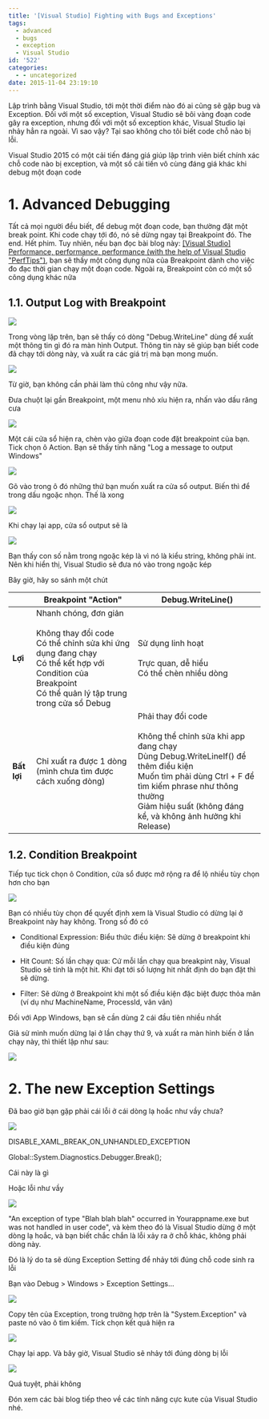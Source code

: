 ```yaml
---
title: '[Visual Studio] Fighting with Bugs and Exceptions'
tags:
  - advanced
  - bugs
  - exception
  - Visual Studio
id: '522'
categories:
  - - uncategorized
date: 2015-11-04 23:19:10
---
```


Lập trình bằng Visual Studio, tới một thời điểm nào đó ai cũng sẽ gặp bug và Exception. Đối với một số exception, Visual Studio sẽ bôi vàng đoạn code gây ra exception, nhưng đối với một số exception khác, Visual Studio lại nhảy hẳn ra ngoài. Vì sao vậy? Tại sao không cho tôi biết code chỗ nào bị lỗi.

Visual Studio 2015 có một cải tiến đáng giá giúp lập trình viên biết chính xác chỗ code nào bị exception, và một số cải tiến vô cùng đáng giá khác khi debug một đoạn code

<!-- more -->

# 1. Advanced Debugging

Tất cả mọi người đều biết, để debug một đoạn code, bạn thường đặt một break point. Khi code chạy tới đó, nó sẽ dừng ngay tại Breakpoint đó. The end. Hết phim. Tuy nhiên, nếu bạn đọc bài blog này: [\[Visual Studio\] Performance, performance, performance (with the help of Visual Studio "PerfTips")](https://cuoilennaocacban2.wordpress.com/2015/10/22/visual-studio-performance-performance-performance-with-the-help-of-visual-studio-perftips/), bạn sẽ thấy một công dụng nữa của Breakpoint dành cho việc đo đạc thời gian chạy một đoạn code. Ngoài ra, Breakpoint còn có một số công dụng khác nữa

## 1.1. Output Log with Breakpoint

![](/images/flickr/5628/22152610574_b5e8c867c4_o.png)

Trong vòng lặp trên, bạn sẽ thấy có dòng "Debug.WriteLine" dùng để xuất một thông tin gì đó ra màn hình Output. Thông tin này sẽ giúp bạn biết code đã chạy tới dòng này, và xuất ra các giá trị mà bạn mong muốn.

![](/images/flickr/618/22152668514_87a33835e7_o.png)

Từ giờ, bạn không cần phải làm thủ công như vậy nữa.

Đưa chuột lại gần Breakpoint, một menu nhỏ xíu hiện ra, nhấn vào dấu răng cưa

![](/images/flickr/706/22775443405_64dfbcf543_o.png)

Một cái cửa sổ hiện ra, chèn vào giữa đoạn code đặt breakpoint của bạn. Tick chọn ô Action. Bạn sẽ thấy tính năng "Log a message to output Windows"

![](/images/flickr/5649/22761956172_d042077119_o.png)

Gõ vào trong ô đó những thứ bạn muốn xuất ra cửa sổ output. Biến thì để trong dấu ngoặc nhọn. Thế là xong

![](/images/flickr/5813/22154779113_ab9acf18e1_o.png)

Khi chạy lại app, cửa sổ output sẽ là

![](/images/flickr/5803/22762522502_765d5041fe_o.png)

Bạn thấy con số nằm trong ngoặc kép là vì nó là kiểu string, không phải int. Nên khi hiển thị, Visual Studio sẽ đưa nó vào trong ngoặc kép

Bây giờ, hãy so sánh một chút

  

|  | **Breakpoint "Action"** | **Debug.WriteLine()** |
|---|---|---|
| **Lợi** | Nhanh chóng, đơn giản<br><br>Không thay đổi code<br>Có thể chỉnh sửa khi ứng dụng đang chạy<br>Có thể kết hợp với Condition của Breakpoint<br>Có thể quản lý tập trung trong cửa sổ Debug | Sử dụng linh hoạt<br><br>Trực quan, dễ hiểu<br>Có thể chèn nhiều dòng |
| **Bất lợi** | Chỉ xuất ra được 1 dòng (mình chưa tìm được cách xuống dòng) | Phải thay đổi code<br><br>Không thể chỉnh sửa khi app đang chạy<br>Dùng Debug.WriteLineIf() để thêm điều kiện<br>Muốn tìm phải dùng Ctrl + F để tìm kiếm phrase như thông thường<br>Giảm hiệu suất (không đáng kể, và không ảnh hưởng khi Release) |

## 1.2. Condition Breakpoint

Tiếp tục tick chọn ô Condition, cửa sổ được mở rộng ra để lộ nhiều tùy chọn hơn cho bạn

![](/images/flickr/757/22588283440_b481c716fc_o.png)

Bạn có nhiều tùy chọn để quyết định xem là Visual Studio có dừng lại ở Breakpoint này hay không. Trong số đó có

*   Conditional Expression: Biểu thức điều kiện: Sẽ dừng ở breakpoint khi điều kiện đúng

*   Hit Count: Số lần chạy qua: Cứ mỗi lần chạy qua breakpint này, Visual Studio sẽ tính là một hit. Khi đạt tới số lượng hit nhất định do bạn đặt thì sẽ dừng.
*   Filter: Sẽ dừng ở Breakpoint khi một số điều kiện đặc biệt được thỏa mãn (ví dụ như MachineName, ProcessId, vân vân)

Đối với App Windows, bạn sẽ cần dùng 2 cái đầu tiên nhiều nhất

Giả sử mình muốn dừng lại ở lần chạy thứ 9, và xuất ra màn hình biến ở lần chạy này, thì thiết lập như sau:

![](/images/flickr/5675/22787742791_38aeba8663_o.png)

# 2. The new Exception Settings

Đã bao giờ bạn gặp phải cái lỗi ở cái dòng lạ hoắc như vầy chưa?

![](/images/flickr/778/22155676943_b38eeef94c_o.png)

DISABLE\_XAML\_BREAK\_ON\_UNHANDLED\_EXCEPTION

Global::System.Diagnostics.Debugger.Break();

Cái này là gì

Hoặc lỗi như vầy

![](/images/flickr/5810/22776832185_80b555ab2f_o.png)

"An exception of type "Blah blah blah" occurred in Yourappname.exe but was not handled in user code", và kèm theo đó là Visual Studio dừng ở một dòng lạ hoắc, và bạn biết chắc chắn là lỗi xảy ra ở chỗ khác, không phải dòng này.

Đó là lý do ta sẽ dùng Exception Setting để nhảy tới đúng chỗ code sinh ra lỗi

Bạn vào Debug > Windows > Exception Settings…

![](/images/flickr/750/22788116721_a7e75bc800_o.png)

Copy tên của Exception, trong trường hợp trên là "System.Exception" và paste nó vào ô tìm kiếm. Tíck chọn kết quả hiện ra

![](/images/flickr/592/22588970370_394a956f21_o.png)

Chạy lại app. Và bây giờ, Visual Studio sẽ nhảy tới đúng dòng bị lỗi

![](/images/flickr/5829/22763429822_fe3f21d523_o.png)

Quá tuyệt, phải không

Đón xem các bài blog tiếp theo về các tính năng cực kute của Visual Studio nhé.